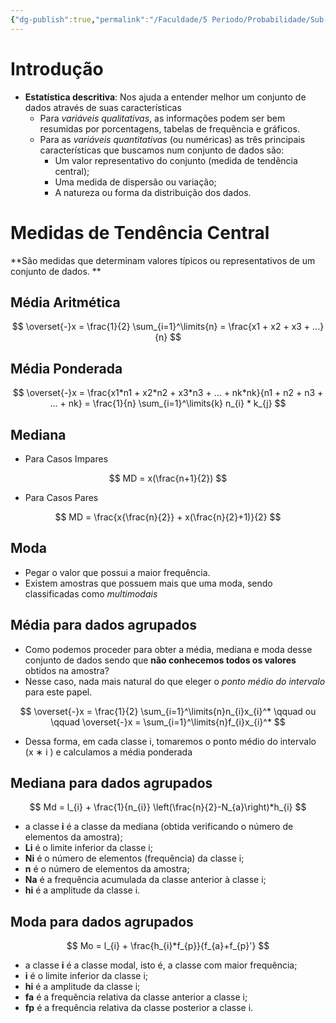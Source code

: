 ```yaml
---
{"dg-publish":true,"permalink":"/Faculdade/5 Periodo/Probabilidade/Sub-Notes/Medidas centrais e de dispersão/","tags":["PB"],"created":"2024-10-18T13:31:56.145-03:00"}
---
```



# Introdução
- **Estatística descritiva**: Nos ajuda a entender melhor um conjunto de dados através de suas características
	- Para *variáveis qualitativas*, as informações podem ser bem resumidas por porcentagens, tabelas de frequência e gráficos.
	- Para as *variáveis quantitativas* (ou numéricas) as três principais características que buscamos num conjunto de dados são:
		- Um valor representativo do conjunto (medida de tendência central); 
		- Uma medida de dispersão ou variação; 
		- A natureza ou forma da distribuição dos dados.
# Medidas de Tendência Central
**São medidas que determinam valores típicos ou representativos de um conjunto de dados. **

## Média Aritmética

$$
	\overset{-}x = \frac{1}{2} \sum_{i=1}^\limits{n} = \frac{x1 + x2 + x3 + ...}{n}
$$


## Média Ponderada
$$
\overset{-}x = \frac{x1*n1 + x2*n2 + x3*n3 + ... + nk*nk}{n1 + n2 + n3 + ... + nk} = \frac{1}{n} \sum_{i=1}^\limits{k} n_{i} * k_{j}
$$


## Mediana
- Para Casos Impares

$$
	MD = x(\frac{n+1}{2}) 
$$

- Para Casos Pares

$$
	MD = \frac{x{\frac{n}{2}} + x(\frac{n}{2}+1)}{2} 
$$

## Moda

- Pegar o valor que possui a maior frequência.
- Existem amostras que possuem mais que uma moda, sendo classificadas como *multimodais*

## Média para dados agrupados

- Como podemos proceder para obter a média, mediana e moda desse conjunto de dados sendo que **não conhecemos todos os valores** obtidos na amostra?
- Nesse caso, nada mais natural do que eleger o *ponto médio do intervalo* para este papel.

$$
\overset{-}x = \frac{1}{2} \sum_{i=1}^\limits{n}n_{i}x_{i}^*
\qquad ou \qquad \overset{-}x = \sum_{i=1}^\limits{n}f_{i}x_{i}^*
$$
- Dessa forma, em cada classe i, tomaremos o ponto médio do intervalo (x ∗ i ) e calculamos a média ponderada

## Mediana para dados agrupados
$$
Md = l_{i} + \frac{1}{n_{i}} \left(\frac{n}{2}-N_{a}\right)*h_{i}
$$
- a classe **i** é a classe da mediana (obtida verificando o número de elementos da amostra); 
- **Li** é o limite inferior da classe i; 
- **Ni** é o número de elementos (frequência) da classe i;
- **n** é o número de elementos da amostra; 
- **Na** é a frequência acumulada da classe anterior à classe i; 
- **hi** é a amplitude da classe i.

## Moda para dados agrupados

$$
Mo = l_{i} + \frac{h_{i}*f_{p}}{f_{a}+f_{p}'}
$$

- a classe **i** é a classe modal, isto é, a classe com maior frequência;
- **i** é o limite inferior da classe i; 
- **hi** é a amplitude da classe i; 
- **fa** é a frequência relativa da classe anterior a classe i; 
- **fp** é a frequência relativa da classe posterior a classe i.



